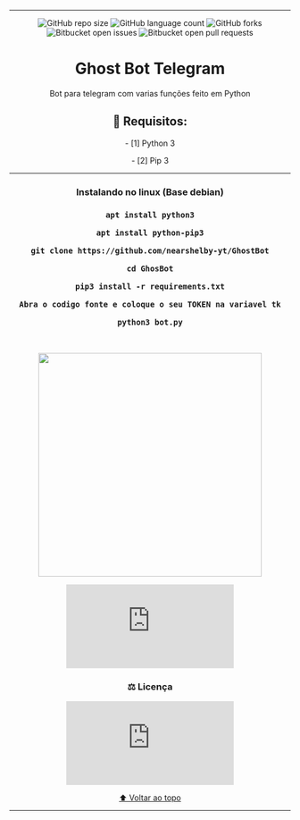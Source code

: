 <hr>
<div align="center">
  
![GitHub repo size](https://img.shields.io/github/repo-size/nearshelby-yt/GhostBot?style=for-the-badge)
![GitHub language count](https://img.shields.io/github/languages/count/nearshelby-yt/GhostBot?style=for-the-badge)
![GitHub forks](https://img.shields.io/github/forks/nearshelby-yt/GhosBot?style=for-the-badge)
![Bitbucket open issues](https://img.shields.io/bitbucket/issues/nearshelby-yt/GhostBot?style=for-the-badge)
![Bitbucket open pull requests](https://img.shields.io/bitbucket/pr-raw/nearshelby-yt/GhostBot?style=for-the-badge)
<div>
<div align="center">
<h1>Ghost Bot Telegram</h1>
<p>Bot para telegram com varias funções feito em Python</p>
<h2>🚀 Requisitos:</h2>
<p>- [1] Python 3</p>
<p>- [2] Pip 3</p>
<hr>
<h3>Instalando no linux (Base debian)<h3>

```
apt install python3

apt install python-pip3

git clone https://github.com/nearshelby-yt/GhostBot

cd GhosBot

pip3 install -r requirements.txt

Abra o codigo fonte e coloque o seu TOKEN na variavel tk

python3 bot.py
```

</div>
<br>
<p align="center">
<img src="https://github.com/nearshelby-yt/GhostBot/blob/main/ghostbot.jpg" width="400">

![Contribuir](https://github.com/nearshelby-yt/GhostBot/blob/main/CONTRIBUTING.md)

<h3>⚖ Licença</h3>

![LICENSE.md](https://github.com/nearshelby-yt/GhostBot/blob/main/LICENSE.md) 
</p>

[⬆ Voltar ao topo](https://github.com/nearshelby-yt/GhostBot)<br>
<hr>
